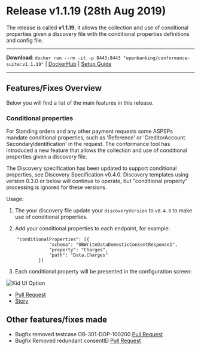 # Release v1.1.19 (28th Aug 2019)

The release is called **v1.1.19**, it allows the collection and use of conditional properties given a discovery file with the conditional properties definitions and config file.

---
**Download**: `docker run --rm -it -p 8443:8443 "openbanking/conformance-suite:v1.1.19"` | [DockerHub](https://hub.docker.com/r/openbanking/conformance-suite) | [Setup Guide](https://github.com/OpenBankingUK/conformance-suite/blob/develop/docs/setup-guide.md)

---

## Features/Fixes Overview

Below you will find a list of the main features in this release.

### Conditional properties

For Standing orders and any other payment requests some ASPSPs mandate conditional properties, such as 'Reference' or 'CreditorAccount. SecondaryIdentification' in the request. The conformance tool has introduced a new feature that allows the collection and use of conditional properties given a discovery file.

The Discovery specification has been updated to support conditional properties, see Discovery Specification v0.4.0. Discovery templates using version 0.3.0 or below will continue to operate, but "conditional property" processing is ignored for these versions.

Usage:

1. The your discovery file update your `discoveryVersion` to `v0.4.0` to make use of conditional properties.

2. Add your conditional properties to each endpoint, for example:

```
    "conditionalProperties": [{
                "schema": "OBWriteDataDomesticConsentResponse1",
                "property": "Charges",
                "path": "Data.Charges"
            }]
```

3. Each conditional property will be presented in the configuration screen:

![Kid UI Option](https://bitbucket.org/repo/z8qkBnL/images/613075845-image.png)

* [Pull Request](https://bitbucket.org/openbankingteam/conformance-suite/pull-requests/463#chg-pkg/discovery/templates/ob-v3.1-ozone-headless.json)
* [Story](https://openbanking.atlassian.net/browse/REFAPP-897)


## Other features/fixes made

* Bugfix removed testcase OB-301-DOP-100200 [Pull Request](https://bitbucket.org/openbankingteam/conformance-suite/pull-requests/462)
* Bugfix Removed redundant consentID  [Pull Request](https://bitbucket.org/openbankingteam/conformance-suite/pull-requests/461)